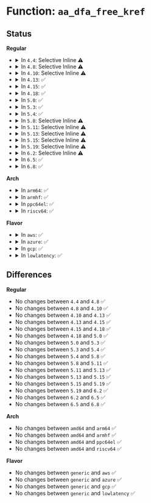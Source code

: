 # Function: <code>aa_dfa_free_kref</code>

## Status
<b>Regular</b>
<ul>
<li>
<details>
<summary>In <code>4.4</code>: Selective Inline ⚠️</summary>

```c
void aa_dfa_free_kref(struct kref *kref);
```

**Collision:** Unique Global

**Inline:** Selective

**Transformation:** False

**Instances:**

```
In security/apparmor/match.c (ffffffff81379030)
Location: security/apparmor/match.c:212
Inline: True
Inline callers:
  - security/apparmor/match.c:aa_teardown_dfa_engine
Direct callers:
  - security/apparmor/policy.c:aa_free_profile
  - security/apparmor/policy.c:aa_free_profile
  - security/apparmor/policy.c:aa_free_profile
```
**Symbols:**

```
ffffffff81379030-ffffffff81379040: aa_dfa_free_kref (STB_GLOBAL)
```
</details>
</li>
<li>
<details>
<summary>In <code>4.8</code>: Selective Inline ⚠️</summary>

```c
void aa_dfa_free_kref(struct kref *kref);
```

**Collision:** Unique Global

**Inline:** Selective

**Transformation:** False

**Instances:**

```
In security/apparmor/match.c (ffffffff813b1e07)
Location: security/apparmor/match.c:216
Inline: True
Inline callers:
  - security/apparmor/match.c:aa_teardown_dfa_engine
Direct callers:
  - security/apparmor/policy.c:aa_free_profile
  - security/apparmor/policy.c:aa_free_profile
  - security/apparmor/policy.c:aa_free_profile
```
**Symbols:**

```
ffffffff813b1dd0-ffffffff813b1de0: aa_dfa_free_kref (STB_GLOBAL)
```
</details>
</li>
<li>
<details>
<summary>In <code>4.10</code>: Selective Inline ⚠️</summary>

```c
void aa_dfa_free_kref(struct kref *kref);
```

**Collision:** Unique Global

**Inline:** Selective

**Transformation:** False

**Instances:**

```
In security/apparmor/match.c (ffffffff813c8fc7)
Location: security/apparmor/match.c:216
Inline: True
Inline callers:
  - security/apparmor/match.c:aa_teardown_dfa_engine
Direct callers:
  - security/apparmor/policy.c:aa_free_profile
  - security/apparmor/policy.c:aa_free_profile
  - security/apparmor/policy.c:aa_free_profile
```
**Symbols:**

```
ffffffff813c8f90-ffffffff813c8fa0: aa_dfa_free_kref (STB_GLOBAL)
```
</details>
</li>
<li>
<details>
<summary>In <code>4.13</code>: ✅</summary>

```c
void aa_dfa_free_kref(struct kref *kref);
```

**Collision:** Unique Global

**Inline:** No

**Transformation:** False

**Instances:**

```
In security/apparmor/match.c (ffffffff813de5e0)
Location: security/apparmor/match.c:216
Inline: False
Direct callers:
  - security/apparmor/match.c:aa_teardown_dfa_engine
```
**Symbols:**

```
ffffffff813de5e0-ffffffff813de628: aa_dfa_free_kref (STB_GLOBAL)
```
</details>
</li>
<li>
<details>
<summary>In <code>4.15</code>: ✅</summary>

```c
void aa_dfa_free_kref(struct kref *kref);
```

**Collision:** Unique Global

**Inline:** No

**Transformation:** False

**Instances:**

```
In security/apparmor/match.c (ffffffff81404f70)
Location: security/apparmor/match.c:216
Inline: False
Direct callers:
  - security/apparmor/match.c:aa_teardown_dfa_engine
```
**Symbols:**

```
ffffffff81404f70-ffffffff81404fb8: aa_dfa_free_kref (STB_GLOBAL)
```
</details>
</li>
<li>
<details>
<summary>In <code>4.18</code>: ✅</summary>

```c
void aa_dfa_free_kref(struct kref *kref);
```

**Collision:** Unique Global

**Inline:** No

**Transformation:** False

**Instances:**

```
In security/apparmor/match.c (ffffffff81436050)
Location: security/apparmor/match.c:267
Inline: False
Direct callers:
  - security/apparmor/match.c:aa_teardown_dfa_engine
  - security/apparmor/match.c:aa_teardown_dfa_engine
  - security/apparmor/match.c:aa_setup_dfa_engine
```
**Symbols:**

```
ffffffff81436050-ffffffff81436097: aa_dfa_free_kref (STB_GLOBAL)
```
</details>
</li>
<li>
<details>
<summary>In <code>5.0</code>: ✅</summary>

```c
void aa_dfa_free_kref(struct kref *kref);
```

**Collision:** Unique Global

**Inline:** No

**Transformation:** False

**Instances:**

```
In security/apparmor/match.c (ffffffff81452c70)
Location: security/apparmor/match.c:267
Inline: False
Direct callers:
  - security/apparmor/match.c:aa_teardown_dfa_engine
  - security/apparmor/match.c:aa_teardown_dfa_engine
  - security/apparmor/match.c:aa_setup_dfa_engine
```
**Symbols:**

```
ffffffff81452c70-ffffffff81452cb7: aa_dfa_free_kref (STB_GLOBAL)
```
</details>
</li>
<li>
<details>
<summary>In <code>5.3</code>: ✅</summary>

```c
void aa_dfa_free_kref(struct kref *kref);
```

**Collision:** Unique Global

**Inline:** No

**Transformation:** False

**Instances:**

```
In security/apparmor/match.c (ffffffff81480620)
Location: security/apparmor/match.c:263
Inline: False
Direct callers:
  - security/apparmor/match.c:aa_teardown_dfa_engine
  - security/apparmor/match.c:aa_teardown_dfa_engine
  - security/apparmor/match.c:aa_setup_dfa_engine
```
**Symbols:**

```
ffffffff81480620-ffffffff81480667: aa_dfa_free_kref (STB_GLOBAL)
```
</details>
</li>
<li>
<details>
<summary>In <code>5.4</code>: ✅</summary>

```c
void aa_dfa_free_kref(struct kref *kref);
```

**Collision:** Unique Global

**Inline:** No

**Transformation:** False

**Instances:**

```
In security/apparmor/match.c (ffffffff8149a320)
Location: security/apparmor/match.c:278
Inline: False
Direct callers:
  - security/apparmor/match.c:aa_teardown_dfa_engine
  - security/apparmor/match.c:aa_teardown_dfa_engine
  - security/apparmor/match.c:aa_setup_dfa_engine
```
**Symbols:**

```
ffffffff8149a320-ffffffff8149a367: aa_dfa_free_kref (STB_GLOBAL)
```
</details>
</li>
<li>
<details>
<summary>In <code>5.8</code>: Selective Inline ⚠️</summary>

```c
void aa_dfa_free_kref(struct kref *kref);
```

**Collision:** Unique Global

**Inline:** Selective

**Transformation:** False

**Instances:**

```
In security/apparmor/match.c (ffffffff814f2dcb)
Location: security/apparmor/match.c:288
Inline: True
Inline callers:
  - security/apparmor/match.c:aa_teardown_dfa_engine
  - security/apparmor/match.c:aa_teardown_dfa_engine
  - security/apparmor/match.c:aa_setup_dfa_engine
Direct callers:
  - security/apparmor/policy.c:aa_free_profile
  - security/apparmor/policy.c:aa_free_profile
  - security/apparmor/policy.c:aa_free_profile
```
**Symbols:**

```
ffffffff814f2e20-ffffffff814f2e67: aa_dfa_free_kref (STB_GLOBAL)
```
</details>
</li>
<li>
<details>
<summary>In <code>5.11</code>: Selective Inline ⚠️</summary>

```c
void aa_dfa_free_kref(struct kref *kref);
```

**Collision:** Unique Global

**Inline:** Selective

**Transformation:** False

**Instances:**

```
In security/apparmor/match.c (ffffffff8150ff9b)
Location: security/apparmor/match.c:288
Inline: True
Inline callers:
  - security/apparmor/match.c:aa_teardown_dfa_engine
  - security/apparmor/match.c:aa_teardown_dfa_engine
  - security/apparmor/match.c:aa_setup_dfa_engine
Direct callers:
  - security/apparmor/policy.c:aa_free_profile
  - security/apparmor/policy.c:aa_free_profile
  - security/apparmor/policy.c:aa_free_profile
```
**Symbols:**

```
ffffffff8150fff0-ffffffff81510037: aa_dfa_free_kref (STB_GLOBAL)
```
</details>
</li>
<li>
<details>
<summary>In <code>5.13</code>: Selective Inline ⚠️</summary>

```c
void aa_dfa_free_kref(struct kref *kref);
```

**Collision:** Unique Global

**Inline:** Selective

**Transformation:** False

**Instances:**

```
In security/apparmor/match.c (ffffffff8151682b)
Location: security/apparmor/match.c:288
Inline: True
Inline callers:
  - security/apparmor/match.c:aa_teardown_dfa_engine
  - security/apparmor/match.c:aa_teardown_dfa_engine
  - security/apparmor/match.c:aa_setup_dfa_engine
Direct callers:
  - security/apparmor/policy.c:aa_free_profile
  - security/apparmor/policy.c:aa_free_profile
  - security/apparmor/policy.c:aa_free_profile
```
**Symbols:**

```
ffffffff81516880-ffffffff815168c7: aa_dfa_free_kref (STB_GLOBAL)
```
</details>
</li>
<li>
<details>
<summary>In <code>5.15</code>: Selective Inline ⚠️</summary>

```c
void aa_dfa_free_kref(struct kref *kref);
```

**Collision:** Unique Global

**Inline:** Selective

**Transformation:** False

**Instances:**

```
In security/apparmor/match.c (ffffffff8157482b)
Location: security/apparmor/match.c:288
Inline: True
Inline callers:
  - security/apparmor/match.c:aa_teardown_dfa_engine
  - security/apparmor/match.c:aa_teardown_dfa_engine
  - security/apparmor/match.c:aa_setup_dfa_engine
Direct callers:
  - security/apparmor/policy.c:aa_free_profile
  - security/apparmor/policy.c:aa_free_profile
  - security/apparmor/policy.c:aa_free_profile
```
**Symbols:**

```
ffffffff81574880-ffffffff815748c7: aa_dfa_free_kref (STB_GLOBAL)
```
</details>
</li>
<li>
<details>
<summary>In <code>5.19</code>: Selective Inline ⚠️</summary>

```c
void aa_dfa_free_kref(struct kref *kref);
```

**Collision:** Unique Global

**Inline:** Selective

**Transformation:** False

**Instances:**

```
In security/apparmor/match.c (ffffffff816122b7)
Location: security/apparmor/match.c:288
Inline: True
Inline callers:
  - security/apparmor/match.c:aa_teardown_dfa_engine
  - security/apparmor/match.c:aa_teardown_dfa_engine
  - security/apparmor/match.c:aa_setup_dfa_engine
Direct callers:
  - security/apparmor/policy.c:aa_free_profile
  - security/apparmor/policy.c:aa_free_profile
  - security/apparmor/policy.c:aa_free_profile
```
**Symbols:**

```
ffffffff81612350-ffffffff816123a3: aa_dfa_free_kref (STB_GLOBAL)
```
</details>
</li>
<li>
<details>
<summary>In <code>6.2</code>: Selective Inline ⚠️</summary>

```c
void aa_dfa_free_kref(struct kref *kref);
```

**Collision:** Unique Global

**Inline:** Selective

**Transformation:** False

**Instances:**

```
In security/apparmor/match.c (ffffffff83ed3707)
Location: security/apparmor/match.c:288
Inline: True
Inline callers:
  - security/apparmor/match.c:aa_teardown_dfa_engine
  - security/apparmor/match.c:aa_teardown_dfa_engine
  - security/apparmor/match.c:aa_setup_dfa_engine
Direct callers:
  - security/apparmor/notify.c:free_listener
```
**Symbols:**

```
ffffffff816c4ff0-ffffffff816c5043: aa_dfa_free_kref (STB_GLOBAL)
```
</details>
</li>
<li>
<details>
<summary>In <code>6.5</code>: ✅</summary>

```c
void aa_dfa_free_kref(struct kref *kref);
```

**Collision:** Unique Global

**Inline:** No

**Transformation:** False

**Instances:**

```
In security/apparmor/match.c (ffffffff816fda00)
Location: security/apparmor/match.c:244
Inline: False
Direct callers:
  - security/apparmor/lsm.c:apparmor_init
  - security/apparmor/lsm.c:apparmor_init
  - security/apparmor/lsm.c:apparmor_init
  - security/apparmor/notify.c:free_listener
```
**Symbols:**

```
ffffffff816fda00-ffffffff816fda86: aa_dfa_free_kref (STB_GLOBAL)
```
</details>
</li>
<li>
<details>
<summary>In <code>6.8</code>: ✅</summary>

```c
void aa_dfa_free_kref(struct kref *kref);
```

**Collision:** Unique Global

**Inline:** No

**Transformation:** False

**Instances:**

```
In security/apparmor/match.c (ffffffff8173af60)
Location: security/apparmor/match.c:244
Inline: False
Direct callers:
  - security/apparmor/lsm.c:apparmor_init
  - security/apparmor/lsm.c:apparmor_init
  - security/apparmor/lsm.c:aa_setup_dfa_engine
  - security/apparmor/notify.c:free_listener
```
**Symbols:**

```
ffffffff8173af60-ffffffff8173afe6: aa_dfa_free_kref (STB_GLOBAL)
```
</details>
</li>
</ul>
<b>Arch</b>
<ul>
<li>
<details>
<summary>In <code>arm64</code>: ✅</summary>

```c
void aa_dfa_free_kref(struct kref *kref);
```

**Collision:** Unique Global

**Inline:** No

**Transformation:** False

**Instances:**

```
In security/apparmor/match.c (ffff8000105903c0)
Location: security/apparmor/match.c:278
Inline: False
Direct callers:
  - security/apparmor/match.c:aa_teardown_dfa_engine
  - security/apparmor/match.c:aa_teardown_dfa_engine
  - security/apparmor/match.c:aa_setup_dfa_engine
```
**Symbols:**

```
ffff8000105903c0-ffff800010590414: aa_dfa_free_kref (STB_GLOBAL)
```
</details>
</li>
<li>
<details>
<summary>In <code>armhf</code>: ✅</summary>

```c
void aa_dfa_free_kref(struct kref *kref);
```

**Collision:** Unique Global

**Inline:** No

**Transformation:** False

**Instances:**

```
In security/apparmor/match.c (c07410e4)
Location: security/apparmor/match.c:278
Inline: False
Direct callers:
  - security/apparmor/match.c:aa_teardown_dfa_engine
  - security/apparmor/match.c:aa_teardown_dfa_engine
  - security/apparmor/match.c:aa_setup_dfa_engine
```
**Symbols:**

```
c07410e4-c074112c: aa_dfa_free_kref (STB_GLOBAL)
```
</details>
</li>
<li>
<details>
<summary>In <code>ppc64el</code>: ✅</summary>

```c
void aa_dfa_free_kref(struct kref *kref);
```

**Collision:** Unique Global

**Inline:** No

**Transformation:** False

**Instances:**

```
In security/apparmor/match.c (c000000000703950)
Location: security/apparmor/match.c:278
Inline: False
Direct callers:
  - security/apparmor/match.c:aa_teardown_dfa_engine
  - security/apparmor/match.c:aa_teardown_dfa_engine
  - security/apparmor/match.c:aa_teardown_dfa_engine
  - security/apparmor/match.c:aa_setup_dfa_engine
```
**Symbols:**

```
c000000000703950-c0000000007039d4: aa_dfa_free_kref (STB_GLOBAL)
```
</details>
</li>
<li>
<details>
<summary>In <code>riscv64</code>: ✅</summary>

```c
void aa_dfa_free_kref(struct kref *kref);
```

**Collision:** Unique Global

**Inline:** No

**Transformation:** False

**Instances:**

```
In security/apparmor/match.c (ffffffe0003dde80)
Location: security/apparmor/match.c:278
Inline: False
Direct callers:
  - security/apparmor/match.c:aa_teardown_dfa_engine
  - security/apparmor/match.c:aa_teardown_dfa_engine
  - security/apparmor/match.c:aa_setup_dfa_engine
```
**Symbols:**

```
ffffffe0003dde80-ffffffe0003dded2: aa_dfa_free_kref (STB_GLOBAL)
```
</details>
</li>
</ul>
<b>Flavor</b>
<ul>
<li>
<details>
<summary>In <code>aws</code>: ✅</summary>

```c
void aa_dfa_free_kref(struct kref *kref);
```

**Collision:** Unique Global

**Inline:** No

**Transformation:** False

**Instances:**

```
In security/apparmor/match.c (ffffffff81492900)
Location: security/apparmor/match.c:278
Inline: False
Direct callers:
  - security/apparmor/match.c:aa_teardown_dfa_engine
  - security/apparmor/match.c:aa_teardown_dfa_engine
  - security/apparmor/match.c:aa_setup_dfa_engine
```
**Symbols:**

```
ffffffff81492900-ffffffff81492947: aa_dfa_free_kref (STB_GLOBAL)
```
</details>
</li>
<li>
<details>
<summary>In <code>azure</code>: ✅</summary>

```c
void aa_dfa_free_kref(struct kref *kref);
```

**Collision:** Unique Global

**Inline:** No

**Transformation:** False

**Instances:**

```
In security/apparmor/match.c (ffffffff81483320)
Location: security/apparmor/match.c:278
Inline: False
Direct callers:
  - security/apparmor/match.c:aa_teardown_dfa_engine
  - security/apparmor/match.c:aa_teardown_dfa_engine
  - security/apparmor/match.c:aa_setup_dfa_engine
```
**Symbols:**

```
ffffffff81483320-ffffffff81483367: aa_dfa_free_kref (STB_GLOBAL)
```
</details>
</li>
<li>
<details>
<summary>In <code>gcp</code>: ✅</summary>

```c
void aa_dfa_free_kref(struct kref *kref);
```

**Collision:** Unique Global

**Inline:** No

**Transformation:** False

**Instances:**

```
In security/apparmor/match.c (ffffffff8148e9a0)
Location: security/apparmor/match.c:278
Inline: False
Direct callers:
  - security/apparmor/match.c:aa_teardown_dfa_engine
  - security/apparmor/match.c:aa_teardown_dfa_engine
  - security/apparmor/match.c:aa_setup_dfa_engine
```
**Symbols:**

```
ffffffff8148e9a0-ffffffff8148e9e7: aa_dfa_free_kref (STB_GLOBAL)
```
</details>
</li>
<li>
<details>
<summary>In <code>lowlatency</code>: ✅</summary>

```c
void aa_dfa_free_kref(struct kref *kref);
```

**Collision:** Unique Global

**Inline:** No

**Transformation:** False

**Instances:**

```
In security/apparmor/match.c (ffffffff814a68b0)
Location: security/apparmor/match.c:278
Inline: False
Direct callers:
  - security/apparmor/match.c:aa_teardown_dfa_engine
  - security/apparmor/match.c:aa_teardown_dfa_engine
  - security/apparmor/match.c:aa_setup_dfa_engine
```
**Symbols:**

```
ffffffff814a68b0-ffffffff814a68f7: aa_dfa_free_kref (STB_GLOBAL)
```
</details>
</li>
</ul>

## Differences
<b>Regular</b>
<ul>
<li>
No changes between <code>4.4</code> and <code>4.8</code> ✅
</li>
<li>
No changes between <code>4.8</code> and <code>4.10</code> ✅
</li>
<li>
No changes between <code>4.10</code> and <code>4.13</code> ✅
</li>
<li>
No changes between <code>4.13</code> and <code>4.15</code> ✅
</li>
<li>
No changes between <code>4.15</code> and <code>4.18</code> ✅
</li>
<li>
No changes between <code>4.18</code> and <code>5.0</code> ✅
</li>
<li>
No changes between <code>5.0</code> and <code>5.3</code> ✅
</li>
<li>
No changes between <code>5.3</code> and <code>5.4</code> ✅
</li>
<li>
No changes between <code>5.4</code> and <code>5.8</code> ✅
</li>
<li>
No changes between <code>5.8</code> and <code>5.11</code> ✅
</li>
<li>
No changes between <code>5.11</code> and <code>5.13</code> ✅
</li>
<li>
No changes between <code>5.13</code> and <code>5.15</code> ✅
</li>
<li>
No changes between <code>5.15</code> and <code>5.19</code> ✅
</li>
<li>
No changes between <code>5.19</code> and <code>6.2</code> ✅
</li>
<li>
No changes between <code>6.2</code> and <code>6.5</code> ✅
</li>
<li>
No changes between <code>6.5</code> and <code>6.8</code> ✅
</li>
</ul>
<b>Arch</b>
<ul>
<li>
No changes between <code>amd64</code> and <code>arm64</code> ✅
</li>
<li>
No changes between <code>amd64</code> and <code>armhf</code> ✅
</li>
<li>
No changes between <code>amd64</code> and <code>ppc64el</code> ✅
</li>
<li>
No changes between <code>amd64</code> and <code>riscv64</code> ✅
</li>
</ul>
<b>Flavor</b>
<ul>
<li>
No changes between <code>generic</code> and <code>aws</code> ✅
</li>
<li>
No changes between <code>generic</code> and <code>azure</code> ✅
</li>
<li>
No changes between <code>generic</code> and <code>gcp</code> ✅
</li>
<li>
No changes between <code>generic</code> and <code>lowlatency</code> ✅
</li>
</ul>
